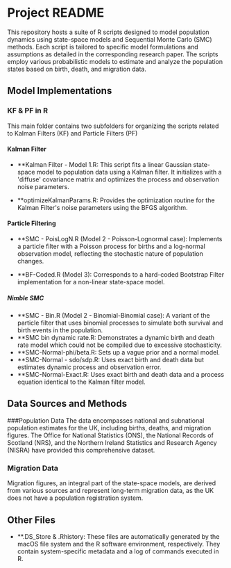 # Project README
This repository hosts a suite of R scripts designed to model population dynamics using state-space models and Sequential Monte Carlo (SMC) methods. Each script is tailored to specific model formulations and assumptions as detailed in the corresponding research paper. The scripts employ various probabilistic models to estimate and analyze the population states based on birth, death, and migration data.

## Model Implementations
### KF & PF in R
This main folder contains two subfolders for organizing the scripts related to Kalman Filters (KF) and Particle Filters (PF)

#### Kalman Filter

- **Kalman Filter - Model 1.R: This script fits a linear Gaussian state-space model to population data using a Kalman filter. It initializes with a 'diffuse' covariance matrix and optimizes the process and observation noise parameters.

- **optimizeKalmanParams.R: Provides the optimization routine for the Kalman Filter's noise parameters using the BFGS algorithm.

#### Particle Filtering

- **SMC - PoisLogN.R (Model 2 - Poisson-Lognormal case): Implements a particle filter with a Poisson process for births and a log-normal observation model, reflecting the stochastic nature of population changes.

- **BF-Coded.R (Model 3): Corresponds to a hard-coded Bootstrap Filter implementation for a non-linear state-space model.

##### Nimble SMC
- **SMC - Bin.R (Model 2 - Binomial-Binomial case): A variant of the particle filter that uses binomial processes to simulate both survival and birth events in the population.
- **SMC bin dynamic rate.R: Demonstrates a dynamic birth and death rate model which could not be compiled due to excessive stochasticity.
- **SMC-Normal-phi/beta.R: Sets up a vague prior and a normal model.
- **SMC-Normal - sdo/sdp.R: Uses exact birth and death data but estimates dynamic process and observation error.
- **SMC-Normal-Exact.R: Uses exact birth and death data and a process equation identical to the Kalman filter model.

## Data Sources and Methods
###Population Data
The data encompasses national and subnational population estimates for the UK, including births, deaths, and migration figures. The Office for National Statistics (ONS), the National Records of Scotland (NRS), and the Northern Ireland Statistics and Research Agency (NISRA) have provided this comprehensive dataset.

### Migration Data
Migration figures, an integral part of the state-space models, are derived from various sources and represent long-term migration data, as the UK does not have a population registration system.

## Other Files
- **.DS_Store & .Rhistory: These files are automatically generated by the macOS file system and the R software environment, respectively. They contain system-specific metadata and a log of commands executed in R.
